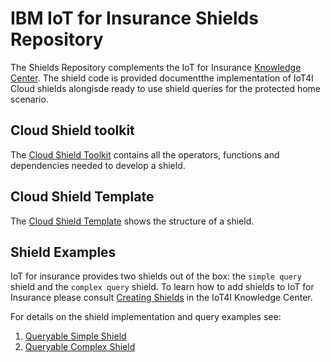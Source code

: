 # IBM IoT for Insurance Shields Repository
The Shields Repository complements the IoT for Insurance [Knowledge Center](https://www.ibm.com/support/knowledgecenter/en/SSQNYQ/iot-insurance/kc_welcome.html). The shield code is provided documentthe implementation of IoT4I Cloud shields alongisde ready to use shield queries for the protected home scenario.

## Cloud Shield toolkit
The [Cloud Shield Toolkit](./shield-toolkit) contains all the operators, functions and dependencies needed to develop a shield.

## Cloud Shield Template
The [Cloud Shield Template](./shield-template) shows the structure of a shield.

## Shield Examples
IoT for insurance provides two shields out of the box: the `simple query` shield and the `complex query` shield. To learn how to add shields to IoT for Insurance please consult [Creating Shields](https://www.ibm.com/support/knowledgecenter/en/SSQNYQ_bas/iot-insurance/iotinsurance_shield_toolkit.html) in the IoT4I Knowledge Center.

For details on the shield implementation and query examples see:
1. [Queryable Simple Shield](./QueryableSimpleShield)
2. [Queryable Complex Shield](./QueryableComplexShield)
